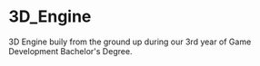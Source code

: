 # 3D_Engine
3D Engine buily from the ground up during our 3rd year of Game Development Bachelor's Degree.
